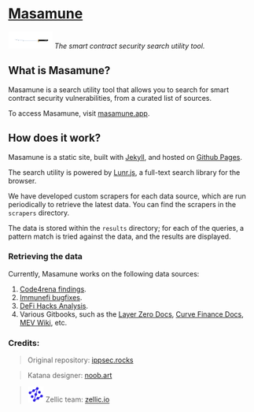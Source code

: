 # [Masamune](https://en.wikipedia.org/wiki/Masamune)

![](katana.png) *The smart contract security search utility tool.*

## What is Masamune?

Masamune is a search utility tool that allows you to search for smart contract security vulnerabilities, from a curated list of sources.

To access Masamune, visit [masamune.app](https://masamune.app).

## How does it work?

Masamune is a static site, built with [Jekyll](https://jekyllrb.com/), and hosted on [Github Pages](https://pages.github.com/).

The search utility is powered by [Lunr.js](https://lunrjs.com/), a full-text search library for the browser.

We have developed custom scrapers for each data source, which are run periodically to retrieve the latest data. You can find the scrapers in the `scrapers` directory.

The data is stored within the `results` directory; for each of the queries, a pattern match is tried against the data, and the results are displayed.

### Retrieving the data

Currently, Masamune works on the following data sources:

1. [Code4rena findings](https://code4rena.com/reports).
2. [Immunefi bugfixes](https://github.com/immunefi-team/Web3-Security-Library).
3. [DeFi Hacks Analysis](https://wooded-meter-1d8.notion.site/0e85e02c5ed34df3855ea9f3ca40f53b).
4. Various Gitbooks, such as the [Layer Zero Docs](https://layerzero.gitbook.io), [Curve Finance Docs](https://resources.curve.fi/), [MEV Wiki](https://www.mev.wiki/), etc.

### Credits:

> Original repository: [ippsec.rocks](https://github.com/IppSec/ippsec.github.io/)

> Katana designer: [noob.art](https://noobart.work/)


> <img src="zellic-logo-blue-transparent.png" width="7%" height="7%"> Zellic team: [zellic.io](https://zellic.io/) 
